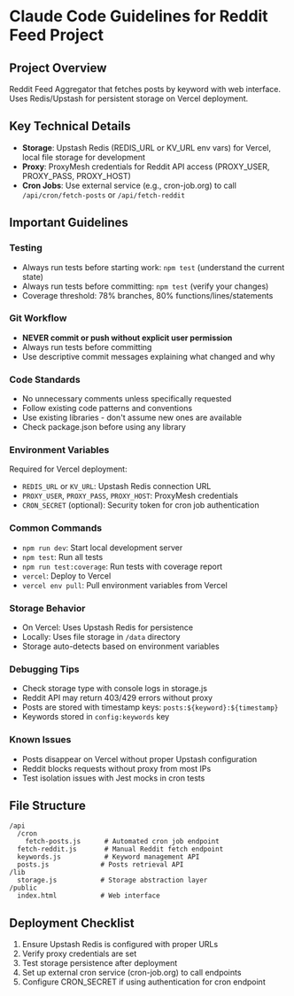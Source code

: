 # Claude Code Guidelines for Reddit Feed Project

## Project Overview
Reddit Feed Aggregator that fetches posts by keyword with web interface. Uses Redis/Upstash for persistent storage on Vercel deployment.

## Key Technical Details
- **Storage**: Upstash Redis (REDIS_URL or KV_URL env vars) for Vercel, local file storage for development
- **Proxy**: ProxyMesh credentials for Reddit API access (PROXY_USER, PROXY_PASS, PROXY_HOST)
- **Cron Jobs**: Use external service (e.g., cron-job.org) to call `/api/cron/fetch-posts` or `/api/fetch-reddit`

## Important Guidelines

### Testing
- Always run tests before starting work: `npm test` (understand the current state)
- Always run tests before committing: `npm test` (verify your changes)
- Coverage threshold: 78% branches, 80% functions/lines/statements

### Git Workflow
- **NEVER commit or push without explicit user permission**
- Always run tests before committing
- Use descriptive commit messages explaining what changed and why

### Code Standards
- No unnecessary comments unless specifically requested
- Follow existing code patterns and conventions
- Use existing libraries - don't assume new ones are available
- Check package.json before using any library

### Environment Variables
Required for Vercel deployment:
- `REDIS_URL` or `KV_URL`: Upstash Redis connection URL
- `PROXY_USER`, `PROXY_PASS`, `PROXY_HOST`: ProxyMesh credentials
- `CRON_SECRET` (optional): Security token for cron job authentication

### Common Commands
- `npm run dev`: Start local development server
- `npm test`: Run all tests
- `npm run test:coverage`: Run tests with coverage report
- `vercel`: Deploy to Vercel
- `vercel env pull`: Pull environment variables from Vercel

### Storage Behavior
- On Vercel: Uses Upstash Redis for persistence
- Locally: Uses file storage in `/data` directory
- Storage auto-detects based on environment variables

### Debugging Tips
- Check storage type with console logs in storage.js
- Reddit API may return 403/429 errors without proxy
- Posts are stored with timestamp keys: `posts:${keyword}:${timestamp}`
- Keywords stored in `config:keywords` key

### Known Issues
- Posts disappear on Vercel without proper Upstash configuration
- Reddit blocks requests without proxy from most IPs
- Test isolation issues with Jest mocks in cron tests

## File Structure
```
/api
  /cron
    fetch-posts.js      # Automated cron job endpoint
  fetch-reddit.js       # Manual Reddit fetch endpoint
  keywords.js           # Keyword management API
  posts.js             # Posts retrieval API
/lib
  storage.js           # Storage abstraction layer
/public
  index.html           # Web interface
```

## Deployment Checklist
1. Ensure Upstash Redis is configured with proper URLs
2. Verify proxy credentials are set
3. Test storage persistence after deployment
4. Set up external cron service (cron-job.org) to call endpoints
5. Configure CRON_SECRET if using authentication for cron endpoint